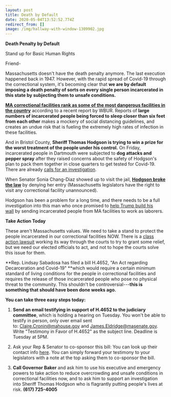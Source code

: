 ```yaml
---
layout: post
title: Death by Default
date: 2020-05-04T13:52:52.774Z
redirect_from: []
image: /img/hallway-with-window-1309902.jpg
---
```

**Death Penalty by Default**

Stand up for Basic Human Rights

Friend-

Massachusetts doesn't have the death penalty anymore. The last execution happened back in 1947. However, with the rapid spread of Covid-19 through the correctional system, it's becoming clear that **we are by default imposing a death penalty of sorts on every single person incarcerated in this state **by subjecting them to unsafe conditions**.**

[**MA correctional facilities rank as some of the most dangerous facilities in the country**](https://www.wbur.org/investigations/2020/04/28/coronavirus-prisons-jails-massachusetts-deaths-cases?utm_source=hs_email&utm_medium=email&_hsenc=p2ANqtz-8tvvKIJWztvg8ii2dXl9r_2H6cVCuWnH9gsaYP5RdhjK8iwwhg9MIqPkAd5mx4b7A47cPU) according to a recent report by WBUR. Reports of **large numbers of incarcerated people being forced to sleep closer than six feet from each other** makes a mockery of social distancing guidelines, and creates an undue risk that is fueling the extremely high rates of infection in these facilities.

And in Bristol County, **Sheriff Thomas Hodgson is trying to win a prize for the worst treatment of the people under his control.** On Friday, incarcerated people in Dartmouth were subjected to **dog attacks and pepper spray** after they raised concerns about the safety of Hodgson's plan to pack them together in close quarters to get tested for Covid-19. There are already [calls for an investigation](https://www.wbur.org/news/2020/05/02/bristol-county-sherriff-brawl-immigrant-detainees?utm_source=hs_email&utm_medium=email&_hsenc=p2ANqtz-8tvvKIJWztvg8ii2dXl9r_2H6cVCuWnH9gsaYP5RdhjK8iwwhg9MIqPkAd5mx4b7A47cPU).

When Senator Sonia Chang-Diaz showed up to visit the jail, [**Hodgson broke the law**](https://twitter.com/SoniaChangDiaz/status/1256601154152251393?utm_source=hs_email&utm_medium=email&_hsenc=p2ANqtz-8tvvKIJWztvg8ii2dXl9r_2H6cVCuWnH9gsaYP5RdhjK8iwwhg9MIqPkAd5mx4b7A47cPU) by denying her entry (Massachusetts legislators have the right to visit any correctional facility unannounced).

Hodgson has been a problem for a long time, and there needs to be a full investigation into this man who once promised to [help Trump build his wall](https://www.bostonglobe.com/metro/2017/01/04/bristol-sheriff-offers-trump-inmates-help-build-wall/IcRa1ELU9IotLlyjXFxvwK/story.html?utm_source=hs_email&utm_medium=email&_hsenc=p2ANqtz-8tvvKIJWztvg8ii2dXl9r_2H6cVCuWnH9gsaYP5RdhjK8iwwhg9MIqPkAd5mx4b7A47cPU) by sending incarcerated people from MA facilities to work as laborers. 

**Take Action Today**

These aren't Massachusetts values. We need to take a stand to protect the people incarcerated in our correctional facilities NOW. There is a [class action lawsuit](https://www.wbur.org/news/2020/03/27/class-action-suit-calls-for-release-of-ice-detainees-in-bristol-county-amid-coronavirus-fears?utm_source=hs_email&utm_medium=email&_hsenc=p2ANqtz-8tvvKIJWztvg8ii2dXl9r_2H6cVCuWnH9gsaYP5RdhjK8iwwhg9MIqPkAd5mx4b7A47cPU) working its way through the courts to try to grant some relief, but we need our elected officials to act, and not to hope the courts solve this issue for them.

**Rep. Lindsay Sabadosa has filed a bill H.4652, "An Act regarding Decarceration and Covid-19" **which would require a certain minimum standard of living conditions for the people in correctional facilities and requires the release of those incarcerated people who pose no physical threat to the community. This shouldn't be controversial---**this is something that should have been done weeks ago.**

**You can take three easy steps today:**

1.  **Send an email testifying in support of H.4652 to the judiciary committee**, which is holding a hearing on Tuesday. You won't be able to testify in person, only over email sent to: <Claire.Cronin@mahouse.gov> and <James.Eldridge@masenate.gov>. Write "Testimony in Favor of H.4652" as the subject line. Deadline is Tuesday at 5PM.

2.  Ask your Rep & Senator to co-sponsor this bill: You can look up their contact info [here](https://malegislature.gov/Search/FindMyLegislator?utm_source=hs_email&utm_medium=email&_hsenc=p2ANqtz-8tvvKIJWztvg8ii2dXl9r_2H6cVCuWnH9gsaYP5RdhjK8iwwhg9MIqPkAd5mx4b7A47cPU). You can simply forward your testimony to your legislators with a note at the top asking them to co-sponsor the bill.

3.  **Call Governor Baker** and ask him to use his executive and emergency powers to take action to reduce overcrowding and unsafe conditions in correctional facilities now, and to ask him to support an investigation into Sheriff Thomas Hodgson who is flagrantly putting people's lives at risk. **(617) 725-4005**

